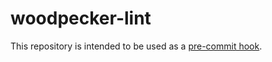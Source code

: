 <!--
SPDX-FileCopyrightText: 2023 Tobias Schmidl

SPDX-License-Identifier: AGPL-3.0-or-later
-->

# woodpecker-lint

This repository is intended to be used as a [pre-commit hook](https://pre-commit.com/#install).
